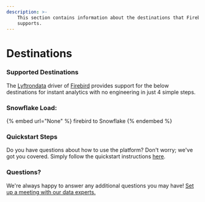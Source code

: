 ```yaml
---
description: >-
    This section contains information about the destinations that Firebird
    supports.
---
```


# Destinations

### Supported Destinations

The [Lyftrondata](https://www.lyftrondata.com/) driver of [Firebird](None) provides support for the below destinations for instant analytics with no engineering in just 4 simple steps.

### Snowflake Load:

{% embed url="None" %}
firebird to Snowflake
{% endembed %}

### Quickstart Steps

Do you have questions about how to use the platform? Don't worry; we've got you covered. Simply follow the quickstart instructions [here](README.md).

### Questions? <a href="#questions" id="questions"></a>

We're always happy to answer any additional questions you may have! [Set up a meeting with our data experts.](https://www.lyftrondata.com/book-a-meeting/)
